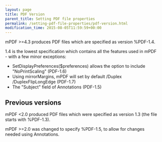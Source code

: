 ```yaml
---
layout: page
title: PDF Version
parent_title: Setting PDF file properties
permalink: /setting-pdf-file-properties/pdf-version.html
modification_time: 2015-08-05T11:59:59+00:00
---
```


mPDF >=4.3 produces PDF files which are specified as version %PDF-1.4.

1.4 is the lowest specification which contains all the features used in mPDF - with a few minor exceptions:

<ul>
<li>SetDisplayPreferences($preferences) allows the option to include "NoPrintScaling" (PDF-1.6)</li>
<li>Using mirrorMargins, mPDF will set by default /Duplex /DuplexFlipLongEdge (PDF-1.7)</li>
<li>The "Subject" field of Annotations (PDF-1.5)</li>
</ul>

## Previous versions

mPDF &lt;2.0 produced PDF files which were specified as version 1.3 (the file starts with %PDF-1.3).

mPDF >=2.0 was changed to specify %PDF-1.5, to allow for changes needed using Annotations.

